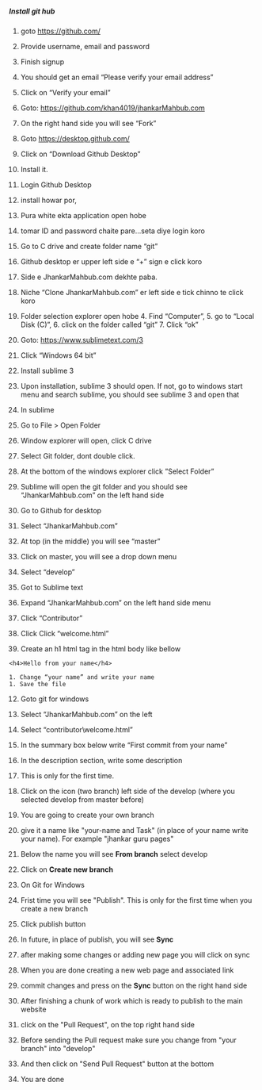 ##### Install git hub
1. goto https://github.com/ 
  1. Provide username, email and password 
  2. Finish signup
  3. You should get an email “Please verify your email address”
  4. Click on “Verify your email”

2. Goto: https://github.com/khan4019/jhankarMahbub.com
  1. On the right hand side you will see “Fork”

3. Goto https://desktop.github.com/ 
  1. Click on “Download Github Desktop”
  2. Install it.
  
4. Login Github Desktop 
  1. install howar por, 
  2. Pura white ekta application open hobe
  3. tomar ID and password chaite pare...seta diye login koro

5. Go to C drive and create folder name “git”
6. Github desktop er upper left side e “+” sign e click koro
  1. Side e JhankarMahbub.com dekhte paba. 
  2. Niche “Clone JhankarMahbub.com” er left side e tick chinno te click koro
  3. Folder selection explorer open hobe
    4. Find “Computer”, 
    5. go to “Local Disk (C)”, 
    6. click on the folder called “git”
    7. Click “ok”

7. Goto: https://www.sublimetext.com/3
  1. Click “Windows 64 bit”
  2. Install sublime 3

8. Upon installation, sublime 3 should open. If not, go to windows start menu and search sublime, you should see sublime 3 and open that

9. In sublime
  1. Go to File > Open Folder
  1. Window explorer will open, click C drive
  1. Select Git folder, dont double click.
  1. At the bottom of the windows explorer click ”Select Folder”
  1. Sublime will open the git folder and you should see “JhankarMahbub.com” on the left hand side

10. Go to Github for desktop
  1. Select “JhankarMahbub.com”
  1. At top (in the middle) you will see “master”
  1. Click on master, you will see a drop down menu
  1. Select “develop”

11. Got to Sublime text
  1. Expand “JhankarMahbub.com” on the left hand side menu
  1. Click “Contributor”
  1. Click Click “welcome.html”
  1. Create an h1 html tag in the html body like bellow
  ```
  <h4>Hello from your name</h4>
  ```
    1. Change “your name” and write your name
    1. Save the file

12. Goto git for windows
  1. Select “JhankarMahbub.com” on the left
  1. Select “contributor\welcome.html”
  1. In the summary box below write “First commit from your name”
  1. In the description section, write some description 

13. This is only for the first time. 
  1. Click on the icon (two branch) left side of the develop (where you selected develop from master before)
  2. You are going to create your own branch
  3. give it a name like "your-name and Task" (in place of your name write your name). For example "jhankar guru pages"
  4. Below the name you will see **From branch** select develop
  5. Click on **Create new branch**
13. On Git for Windows
  1. Frist time you will see "Publish". This is only for the first time when you create a new branch
  2. Click publish button
3. In future, in place of publish, you will see **Sync**
  4.  after making some changes or adding new page you will click on sync
  5.  When you are done creating a new web page and associated link
  6.  commit changes and press on the **Sync** button on the right hand side
7.  After finishing a chunk of work which is ready to publish to the main website
  8.  click on the "Pull Request", on the top right hand side
  9.  Before sending the Pull request make sure you change from "your branch" into "develop"
  10. And then click on "Send Pull Request" button at the bottom
11. You are done
